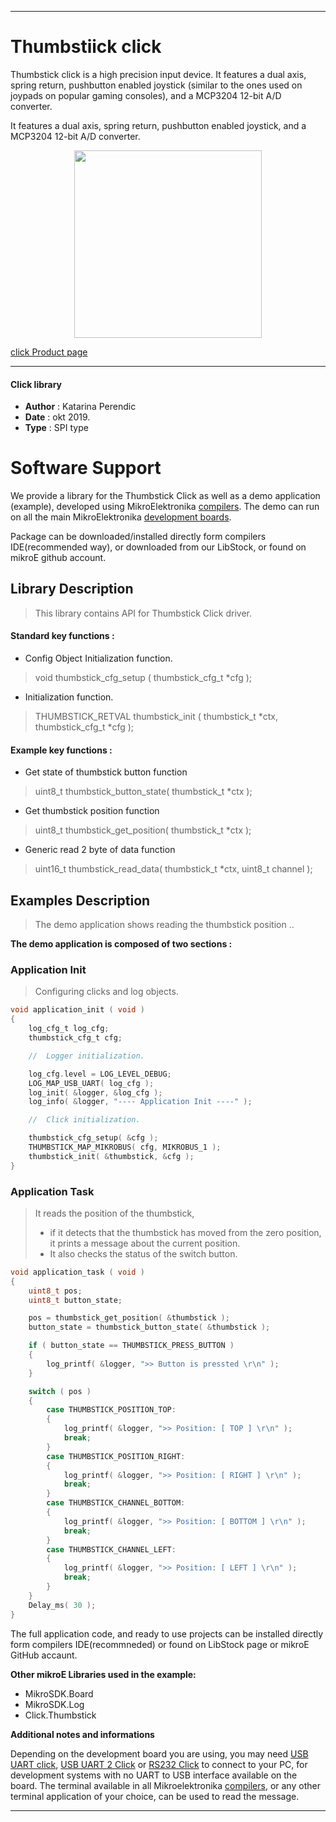 
 

---
# Thumbstiick click

Thumbstick click is a high precision input device. It features a dual axis, spring return, pushbutton enabled joystick (similar to the ones used on joypads on popular gaming consoles), and a MCP3204 12-bit A/D converter.

It features a dual axis, spring return, pushbutton enabled joystick, and a MCP3204 12-bit A/D converter.

<p align="center">
  <img src="https://download.mikroe.com/images/click_for_ide/thumbstick_click.png" height=300px>
</p>

[click Product page](<https://www.mikroe.com/thumbstick-click>)

---

#### Click library 

- **Author**        : Katarina Perendic
- **Date**          : okt 2019.
- **Type**          : SPI type


# Software Support

We provide a library for the Thumbstick Click 
as well as a demo application (example), developed using MikroElektronika 
[compilers](https://shop.mikroe.com/compilers). 
The demo can run on all the main MikroElektronika [development boards](https://shop.mikroe.com/development-boards).

Package can be downloaded/installed directly form compilers IDE(recommended way), or downloaded from our LibStock, or found on mikroE github account. 

## Library Description

> This library contains API for Thumbstick Click driver.

#### Standard key functions :

- Config Object Initialization function.
> void thumbstick_cfg_setup ( thumbstick_cfg_t *cfg ); 
 
- Initialization function.
> THUMBSTICK_RETVAL thumbstick_init ( thumbstick_t *ctx, thumbstick_cfg_t *cfg );

#### Example key functions :

- Get state of thumbstick button function
> uint8_t thumbstick_button_state( thumbstick_t *ctx );
 
- Get thumbstick position function
> uint8_t thumbstick_get_position( thumbstick_t *ctx );

- Generic read 2 byte of data function
> uint16_t thumbstick_read_data( thumbstick_t *ctx, uint8_t channel );

## Examples Description

> The demo application shows reading the thumbstick position ..

**The demo application is composed of two sections :**

### Application Init 

> Configuring clicks and log objects.

```c
void application_init ( void )
{
    log_cfg_t log_cfg;
    thumbstick_cfg_t cfg;

    //  Logger initialization.

    log_cfg.level = LOG_LEVEL_DEBUG;
    LOG_MAP_USB_UART( log_cfg );
    log_init( &logger, &log_cfg );
    log_info( &logger, "---- Application Init ----" );

    //  Click initialization.

    thumbstick_cfg_setup( &cfg );
    THUMBSTICK_MAP_MIKROBUS( cfg, MIKROBUS_1 );
    thumbstick_init( &thumbstick, &cfg );
}
```

### Application Task

> It reads the position of the thumbstick,
>  - if it detects that the thumbstick has moved from the zero position,
>    it prints a message about the current position.
>  - It also checks the status of the switch button.

```c
void application_task ( void )
{
    uint8_t pos;
    uint8_t button_state;

    pos = thumbstick_get_position( &thumbstick );
    button_state = thumbstick_button_state( &thumbstick );

    if ( button_state == THUMBSTICK_PRESS_BUTTON )
    {
        log_printf( &logger, ">> Button is pressted \r\n" );
    }

    switch ( pos )
    {
        case THUMBSTICK_POSITION_TOP:
        {
            log_printf( &logger, ">> Position: [ TOP ] \r\n" );
            break;
        }
        case THUMBSTICK_POSITION_RIGHT:
        {
            log_printf( &logger, ">> Position: [ RIGHT ] \r\n" );
            break;
        }
        case THUMBSTICK_CHANNEL_BOTTOM:
        {
            log_printf( &logger, ">> Position: [ BOTTOM ] \r\n" );
            break;
        }
        case THUMBSTICK_CHANNEL_LEFT:
        {
            log_printf( &logger, ">> Position: [ LEFT ] \r\n" );
            break;
        }
    }
    Delay_ms( 30 );
}
```

The full application code, and ready to use projects can be  installed directly form compilers IDE(recommneded) or found on LibStock page or mikroE GitHub accaunt.

**Other mikroE Libraries used in the example:** 

- MikroSDK.Board
- MikroSDK.Log
- Click.Thumbstick

**Additional notes and informations**

Depending on the development board you are using, you may need 
[USB UART click](https://shop.mikroe.com/usb-uart-click), 
[USB UART 2 Click](https://shop.mikroe.com/usb-uart-2-click) or 
[RS232 Click](https://shop.mikroe.com/rs232-click) to connect to your PC, for 
development systems with no UART to USB interface available on the board. The 
terminal available in all Mikroelektronika 
[compilers](https://shop.mikroe.com/compilers), or any other terminal application 
of your choice, can be used to read the message.



---
